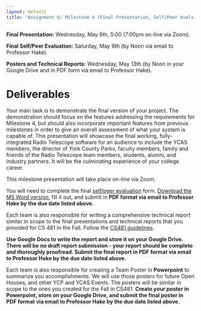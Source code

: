 ```yaml
---
layout: default
title: "Assignment 6: Milestone 4 (Final Presentation, Self/Peer evals, Posters, and Technical Reports)"
---
```


**Final Presentation:** Wednesday, May 6th, 5:00 (7:00pm on-line via Zoom).

**Final Self/Peer Evaluation:** Saturday, May 9th (by Noon via email to Professor Hake).

**Posters and Technical Reports:** Wednesday, May 13th (by Noon in your Google Drive and in PDF form via email to Professor Hake).

# Deliverables

Your main task is to demonstrate the final version of your project.  The demonstration should focus on the features addressing the requirements for Milestone 4, but should also incorporate important features from previous milestones in order to give an overall assessment of what your system is capable of.  This presentation will showcase the final working, fully-integrated Radio Telescope software for an audience to include the YCAS members, the director of York County Parks, faculty members, family and friends of the Radio Telescope team members, students, alumni, and industry partners.  It will be the culminating experience of your college career.

This milestone presentation will take place on-line via Zoom.

You will need to complete the final [self/peer evaluation](PeerReview.pdf) form.  [Download the MS Word version](PeerReview.docx), fill it out, and submit in **PDF format via email to Professor Hake by the due date listed above.**

Each team is also responsible for writing a comprehensive technical report similar in scope to the final presentations and technical reports that you provided for CS 481 in the Fall.  Follow the [CS481 guidelines](https://ycpcs.github.io/cs481-fall2019-RT/assign/assign07.html).

**Use Google Docs to write the report and store it on your Google Drive.  There will be no draft report submission - your report should be complete and thoroughly proofread.  Submit the final report in PDF format via email to Professor Hake by the due date listed above.**

Each team is also responsible for creating a Team Poster in **Powerpoint** to summarize you accomplishments.  We will use those posters for future Open Houses, and other YCP and YCAS Events.  The posters will be similar in scope to the ones you created for the Fall in CS481.  **Create your poster in Powerpoint, store on your Google Drive, and submit the final poster in PDF format via email to Professor Hake by the due date listed above.**

<!-- vim:set wrap: -->
<!-- vim:set linebreak: -->
<!-- vim:set nolist: -->
